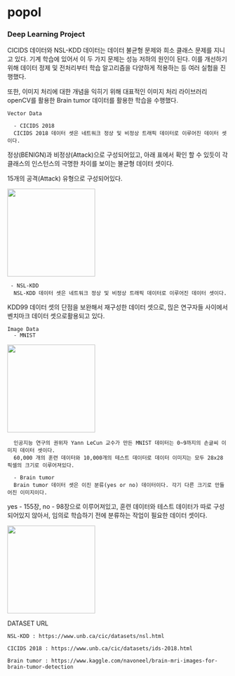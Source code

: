 # popol

  <h3>Deep Learning Project</h3>
CICIDS 데이터와 NSL-KDD 데이터는 데이터 불균형 문제와 희소 클래스 문제를 지니고 있다.
기계 학습에 있어서 이 두 가지 문제는 성능 저하의 원인이 된다.
이를 개선하기 위해 데이터 정제 및 전처리부터 학습 알고리즘을 다양하게 적용하는 등 여러 실험을 진행했다.

또한, 이미지 처리에 대한 개념을 익히기 위해 대표적인 이미지 처리 라이브러리 openCV를 활용한 Brain tumor 데이터를 활용한 학습을 수행했다.
    
    Vector Data
    
      - CICIDS 2018
      CICIDS 2018 데이터 셋은 네트워크 정상 및 비정상 트래픽 데이터로 이루어진 데이터 셋이다. 
정상(BENIGN)과 비정상(Attack)으로 구성되어있고, 아래 표에서 확인 할 수 있듯이 각 클래스의 인스턴스의 극명한 차이를 보이는 불균형 데이터 셋이다.


  15개의 공격(Attack) 유형으로 구성되어있다.
  
<div>
  <img width="200" src="https://user-images.githubusercontent.com/48307173/99228641-3e146f80-2830-11eb-87dd-fbd214f2bd9d.png")
</div>

     - NSL-KDD
      NSL-KDD 데이터 셋은 네트워크 정상 및 비정상 트래픽 데이터로 이루어진 데이터 셋이다.
KDD99 데이터 셋의 단점을 보완해서 재구성한 데이터 셋으로, 믾은 연구자들 사이에서 벤치마크 데이터 셋으로활용되고 있다.
      
    Image Data
      - MNIST
<div>
  <img width="200" src="https://user-images.githubusercontent.com/48307173/99346174-5be8df80-28d7-11eb-9f63-2a6b6687ff0e.png")
 </div>

      인공지능 연구의 권위자 Yann LeCun 교수가 만든 MNIST 데이터는 0~9까지의 손글씨 이미지 데이터 셋이다.
      60,000 개의 훈련 데이터와 10,000개의 테스트 데이터로 데이터 이미지는 모두 28x28 픽셀의 크기로 이루어져있다.
            
      - Brain tumor
      Brain tumor 데이터 셋은 이진 분류(yes or no) 데이터이다. 각기 다른 크기로 만들어진 이미지이다.
yes - 155장, no - 98장으로 이루어져있고, 훈련 데이터와 테스트 데이터가 따로 구성되어있지 않아서, 임의로 학습하기 전에 분류하는 작업이 필요한 데이터 셋이다.
<div>
  <img width="200" src="https://user-images.githubusercontent.com/48307173/99346076-1af0cb00-28d7-11eb-9c51-cb36ec81ce1b.jpg")
</div>

DATASET URL

	NSL-KDD : https://www.unb.ca/cic/datasets/nsl.html

	CICIDS 2018 : https://www.unb.ca/cic/datasets/ids-2018.html
	
	Brain tumor : https://www.kaggle.com/navoneel/brain-mri-images-for-brain-tumor-detection
